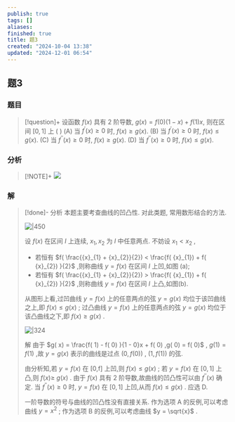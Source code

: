 ```yaml
---
publish: true
tags: []
aliases: 
finished: true
title: 题3
created: "2024-10-04 13:38"
updated: "2024-12-01 06:54"
---
```

## 题3
### 题目
> [!question]+
> 设函数 $f( x)$ 具有 2 阶导数, $g( x) = f( 0) ( {1 - x}) + f( 1) x$, 则在区间 $\lbrack  {0,1}\rbrack$ 上 ( )
> (A) 当 ${f}^{\prime }( x)  \geq  0$ 时, $f( x)  \geq  g( x)$. 
> (B) 当 ${f}^{\prime }( x)  \geq  0$ 时, $f( x)  \leq  g( x)$.
> (C) 当 ${f}^{\prime \prime }( x)  \geq  0$ 时, $f( x)  \geq  g( x)$. 
> (D) 当 ${f}^{\prime \prime }( x)  \geq  0$ 时, $f( x)  \leq  g( x)$.
### 分析
> [!NOTE]+
> ![](https://img.hwenyi.tech/202411202139108.webp)
### 解
> [!done]-
> 分析 本题主要考查曲线的凹凸性. 对此类题, 常用数形结合的方法.
> 
> ![|450](https://img.hwenyi.tech/202411202138092.webp)
> 
> 设 $f( x)$ 在区间 $I$ 上连续, ${x}_{1},{x}_{2}$ 为 $I$ 中任意两点. 不妨设 ${x}_{1} < {x}_{2}$ ,
> 
> - 若恒有 $f( \frac{{x}_{1} + {x}_{2}}{2})  < \frac{f( {x}_{1})  + f( {x}_{2}) }{2}$ ,则称曲线 $y = f( x)$ 在区间 $I$ 上凹,如图 (a);
> - 若恒有 $f( \frac{{x}_{1} + {x}_{2}}{2})  > \frac{f( {x}_{1})  + f( {x}_{2}) }{2}$ ,则称曲线 $y = f( x)$ 在区间 $I$ 上凸,如图(b).
> 
> 从图形上看,过凹曲线 $y = f( x)$ 上的任意两点的弦 $y = g( x)$ 均位于该凹曲线之上,即 $f( x)  \leq  g( x)$ ; 过凸曲线 $y = f( x)$ 上的任意两点的弦 $y = g( x)$ 均位于该凸曲线之下,即 $f( x)  \geq  g( x)$ .
> 
> ![|324](https://img.hwenyi.tech/202411202139114.webp)
> 
> 解 由于 $g( x)  = \frac{f( 1)  - f( 0) }{1 - 0}x + f( 0) ,g( 0)  = f( 0)$ , $g( 1)  = f( 1)$ ,故 $y = g( x)$ 表示的曲线是过点 $( {0,f( 0) })$ , $( {1,f( 1) })$ 的弦.
> 
> 由分析知,若 $y = f( x)$ 在 $\lbrack  {0\text{,f}}\rbrack$ 上凹,则 $f( x)  \leq  g( x)$ ; 若 $y = f( x)$ 在 $\lbrack  {0,1}\rbrack$ 上凸,则 $f( x)  \geq$ $g( x)$ . 由于 $f( x)$ 具有 2 阶导数,故曲线的凹凸性可以由 ${f}^{\prime \prime }( x)$ 确定. 当 ${f}^{\prime \prime }( x)  \geq  0$ 时, $y = f( x)$ 在 $\lbrack  {0,1}\rbrack$ 上凹,从而 $f( x)  \leq  g( x)$ . 应选 D.
> 
> 一阶导数的符号与曲线的凹凸性没有直接关系. 作为选项 $\mathrm{A}$ 的反例,可以考虑曲线 $y = {x}^{2}$ ; 作为选项 B 的反例,可以考虑曲线 $y = \sqrt{x}$ .